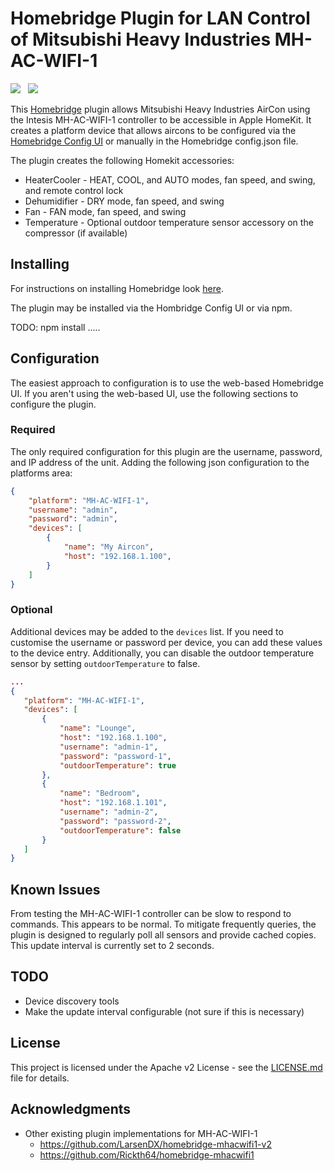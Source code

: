 # Homebridge Plugin for LAN Control of Mitsubishi Heavy Industries MH-AC-WIFI-1

<img src="https://img.shields.io/badge/node-%3E%3D10.17-brightgreen"> &nbsp;
<img src="https://img.shields.io/badge/homebridge-%3E%3D1.3.0-brightgreen"> &nbsp;

This [Homebridge](https://github.com/nfarina/homebridge) plugin allows Mitsubishi Heavy Industries AirCon using the Intesis MH-AC-WIFI-1 controller to be accessible in Apple HomeKit.  It creates a platform device that allows aircons to be configured via the [Homebridge Config UI](https://github.com/oznu/homebridge-config-ui-x) or manually in the Homebridge config.json file.

The plugin creates the following Homekit accessories:
* HeaterCooler - HEAT, COOL, and AUTO modes, fan speed, and swing, and remote control lock
* Dehumidifier - DRY mode, fan speed, and swing
* Fan - FAN mode, fan speed, and swing
* Temperature - Optional outdoor temperature sensor accessory on the compressor (if available)

## Installing

For instructions on installing Homebridge look [here](https://github.com/homebridge/homebridge/wiki).

The plugin may be installed via the Hombridge Config UI or via npm.

TODO: npm install .....


## Configuration

The easiest approach to configuration is to use the web-based Homebridge UI.  If you aren't using the web-based UI, use the following sections to configure the plugin.

### Required

The only required configuration for this plugin are the username, password, and IP address of the unit.  Adding the following json configuration to the platforms area:

```json
{
    "platform": "MH-AC-WIFI-1",
    "username": "admin",
    "password": "admin",
    "devices": [
        {
            "name": "My Aircon",
            "host": "192.168.1.100",
        }
    ]
}
```

### Optional

Additional devices may be added to the `devices` list.  If you need to customise the username or password per device, you can add these values to the device entry.  Additionally, you can disable the outdoor temperature sensor by setting `outdoorTemperature` to false.

```json
...
{
   "platform": "MH-AC-WIFI-1",
   "devices": [
       {
           "name": "Lounge",
           "host": "192.168.1.100",
           "username": "admin-1",
           "password": "password-1",
           "outdoorTemperature": true
       },
       {
           "name": "Bedroom",
           "host": "192.168.1.101",
           "username": "admin-2",
           "password": "password-2",
           "outdoorTemperature": false
       }
   ]
}
```

## Known Issues

From testing the MH-AC-WIFI-1 controller can be slow to respond to commands.  This appears to be normal.  To mitigate frequently queries, the plugin is designed to regularly poll all sensors and provide cached copies.  This update interval is currently set to 2 seconds.

## TODO
* Device discovery tools
* Make the update interval configurable (not sure if this is necessary)


## License

This project is licensed under the Apache v2 License - see the [LICENSE.md](LICENSE.md) file for details.

## Acknowledgments

* Other existing plugin implementations for MH-AC-WIFI-1
    * https://github.com/LarsenDX/homebridge-mhacwifi1-v2
    * https://github.com/Rickth64/homebridge-mhacwifi1
